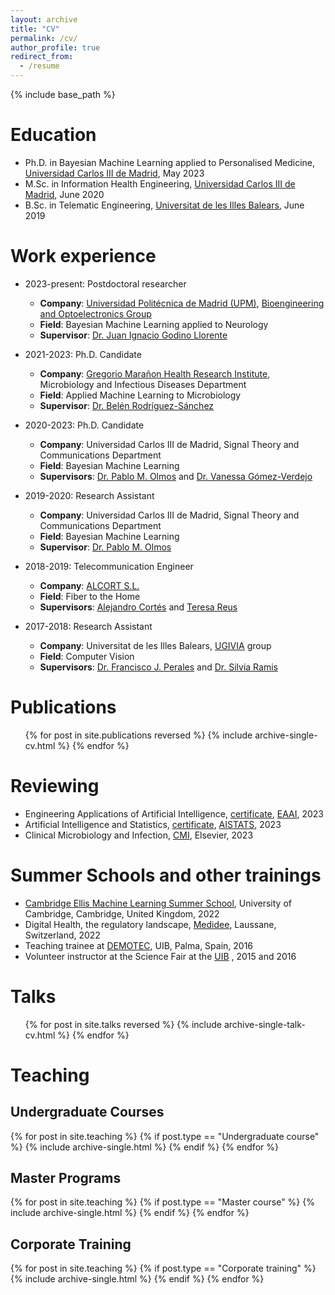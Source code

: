 ```yaml
---
layout: archive
title: "CV"
permalink: /cv/
author_profile: true
redirect_from:
  - /resume
---
```


{% include base_path %}

Education
======

* Ph.D. in Bayesian Machine Learning applied to Personalised Medicine, [Universidad Carlos III de Madrid](https://www.uc3m.es/Home), May 2023
* M.Sc. in Information Health Engineering, [Universidad Carlos III de Madrid](https://www.uc3m.es/Home), June 2020
* B.Sc. in Telematic Engineering, [Universitat de les Illes Balears](https://www.uib.es/es/), June 2019

Work experience
======
* 2023-present: Postdoctoral researcher
  * __Company__: [Universidad Politécnica de Madrid (UPM)](https://www.upm.es), [Bioengineering and Optoelectronics Group](http://www.byo.upm.es/BYO/research)
  * __Field__: Bayesian Machine Learning applied to Neurology
  * __Supervisor__: [Dr. Juan Ignacio Godino Llorente](http://www.byo.upm.es/BYO/people/juan-ignacio-godino-llorente)

* 2021-2023: Ph.D. Candidate
  * __Company__: [Gregorio Marañon Health Research Institute](https://www.iisgm.com/), Microbiology and Infectious Diseases Department
  * __Field__: Applied Machine Learning to Microbiology
  * __Supervisor__: [Dr. Belén Rodríguez-Sánchez](https://scholar.google.es/citations?user=W9sZbBoAAAAJ&hl=es)

* 2020-2023: Ph.D. Candidate
  * __Company__: Universidad Carlos III de Madrid, Signal Theory and Communications Department
  * __Field__: Bayesian Machine Learning
  * __Supervisors__: [Dr. Pablo M. Olmos](https://www.tsc.uc3m.es/~olmos/) and [Dr. Vanessa Gómez-Verdejo](https://vanessa.webs.tsc.uc3m.es)

* 2019-2020: Research Assistant
  * __Company__: Universidad Carlos III de Madrid, Signal Theory and Communications Department
  * __Field__: Bayesian Machine Learning
  * __Supervisor__: [Dr. Pablo M. Olmos](https://www.tsc.uc3m.es/~olmos/)
  
* 2018-2019: Telecommunication Engineer
  * __Company__: [ALCORT S.L.](https://alcort.net/sobre-nosotros/)
  * __Field__: Fiber to the Home
  * __Supervisors__: [Alejandro Cortés](https://www.linkedin.com/in/alejandro-cort%C3%A9s-956a063/) and [Teresa Reus](https://www.linkedin.com/in/teresareusgelabert/)

* 2017-2018: Research Assistant
  * __Company__: Universitat de les Illes Balears, [UGIVIA](http://ugivia.uib.es/membres/) group
  * __Field__: Computer Vision
  * __Supervisors__: [Dr. Francisco J. Perales](https://www.uib.es/es/personal/ABDMyNjY/) and [Dr. Silvia Ramis](https://www.uib.cat/personal/ABjExMTI3OA/)

Publications
======
  <ul>{% for post in site.publications reversed %}
    {% include archive-single-cv.html %}
  {% endfor %}</ul>
  
Reviewing
======
* Engineering Applications of Artificial Intelligence, [certificate](https://aguerrerolopez.github.io/images/Certificate_EAAI_Recognised.pdf), [EAAI](https://www.sciencedirect.com/journal/engineering-applications-of-artificial-intelligence), 2023
* Artificial Intelligence and Statistics, [certificate](http://aistats.org/aistats2023/reviewers.html), [AISTATS](http://aistats.org/aistats2023/), 2023
* Clinical Microbiology and Infection, [CMI](https://www.sciencedirect.com/journal/clinical-microbiology-and-infection), Elsevier, 2023

Summer Schools and other trainings
======
* [Cambridge Ellis Machine Learning Summer School](http://www.ellis.eng.cam.ac.uk/summerschool/), University of Cambridge, Cambridge, United Kingdom, 2022
* Digital Health, the regulatory landscape, [Medidee](https://medidee.com), Laussane, Switzerland, 2022
* Teaching trainee at [DEMOTEC](https://eps.uib.cat/demotec/), UIB, Palma, Spain, 2016 
* Volunteer instructor at the Science Fair at the [UIB](https://seras.uib.cat/ciencia/2016/) , 2015 and 2016


Talks
======
  <ul>{% for post in site.talks reversed %}
    {% include archive-single-talk-cv.html %}
  {% endfor %}</ul>
  
Teaching
======
<!-- Undergraduate Courses -->
## Undergraduate Courses
{% for post in site.teaching %}
  {% if post.type == "Undergraduate course" %}
    {% include archive-single.html %}
  {% endif %}
{% endfor %}

<!-- Master Programs -->
## Master Programs
{% for post in site.teaching %}
  {% if post.type == "Master course" %}
    {% include archive-single.html %}
  {% endif %}
{% endfor %}

<!-- Corporate Training -->
## Corporate Training
{% for post in site.teaching %}
  {% if post.type == "Corporate training" %}
    {% include archive-single.html %}
  {% endif %}
{% endfor %}

